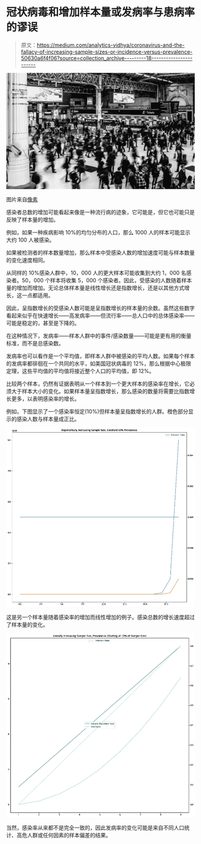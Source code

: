 # 冠状病毒和增加样本量或发病率与患病率的谬误

> 原文：<https://medium.com/analytics-vidhya/coronavirus-and-the-fallacy-of-increasing-sample-sizes-or-incidence-versus-prevalence-50630a6f4f06?source=collection_archive---------18----------------------->

![](img/e25bc651a22e2144113ef164fee2c79f.png)

图片来自[像素](https://www.pexels.com/photo/grayscale-photography-of-people-walking-in-train-station-735795/?utm_content=attributionCopyText&utm_medium=referral&utm_source=pexels)

感染者总数的增加可能看起来像是一种流行病的迹象，它可能是，但它也可能只是反映了样本量的增加。

例如，如果一种疾病影响 10%的均匀分布的人口，那么 1000 人的样本可能显示大约 100 人被感染。

如果被检测者的样本数量增加，那么样本中受感染人数的增加速度可能与样本数量的变化速度相同。

从同样的 10%感染人群中，10，000 人的更大样本可能收集到大约 1，000 名感染者。50，000 个样本将收集 5，000 个感染者。因此，受感染的人数随着样本量的增加而增加。无论总体样本量是线性增长还是指数增长，还是以其他方式增长，这一点都适用。

因此，呈指数增长的受感染人数可能是呈指数增长的样本量的余数。虽然这些数字看起来似乎在快速增长——高发病率——但流行率——总人口中的总体感染率——可能是稳定的，甚至是下降的。

在这种情况下，发病率——样本人群中的事件/感染数量——可能是更有用的衡量标准，而不是总感染数。

发病率也可以看作是一个平均值，即样本人群中被感染的平均人数。如果每个样本的发病率都徘徊在一个共同的水平，如美国冠状病毒的 12%，那么根据中心极限定理，这些平均值的平均值将接近整个人口的平均值，即 12%。

比较两个样本，仍然有证据表明从一个样本到一个更大样本的感染率在增长，它必须大于样本大小的变化。如果样本量呈指数增长，那么感染的数量将需要比指数增长更多，以表明感染率的增长。

例如，下图显示了一个感染率恒定(10%)但样本量呈指数增长的人群。橙色部分显示的感染人数与样本量成正比。

![](img/f1478ac51968f9f92ec45ba7353e4cd2.png)

这是另一个样本量随着感染率的增加而线性增加的例子。感染总数的增长速度超过了样本量的变化。

![](img/16fe23df5dab16c8b46dba51115eb8f2.png)

当然，感染率从来都不是完全一致的，因此发病率的变化可能是来自不同人口统计、高危人群或任何因素的样本偏差的结果。